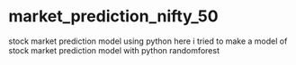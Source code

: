 # market_prediction_nifty_50
stock market prediction model using python
here i tried to make a model of stock market prediction model with python randomforest 
